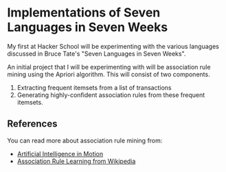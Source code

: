 Implementations of Seven Languages in Seven Weeks
=

My first at Hacker School will be experimenting with the various languages
discussed in Bruce Tate's "Seven Languages in Seven Weeks".

An initial project that I will be experimenting with will be association
rule mining using the Apriori algorithm. This will consist of two components.

1. Extracting frequent itemsets from a list of transactions
2. Generating highly-confident association rules from these frequent itemsets.

References
-
You can read more about association rule mining from:

* [Artificial Intelligence in Motion](http://aimotion.blogspot.co.uk/2013/01/machine-learning-and-data-mining.html)
* [Association Rule Learning from Wikipedia](http://en.wikipedia.org/wiki/Association_rule_learning)
